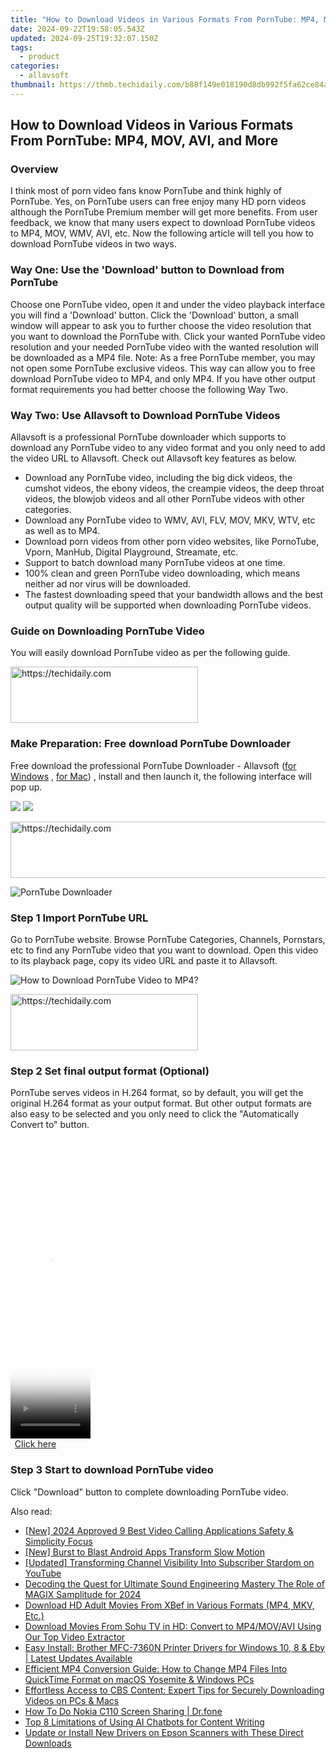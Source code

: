 ```yaml
---
title: "How to Download Videos in Various Formats From PornTube: MP4, MOV, AVI, and More"
date: 2024-09-22T19:58:05.543Z
updated: 2024-09-25T19:32:07.150Z
tags:
  - product
categories:
  - allavsoft
thumbnail: https://thmb.techidaily.com/b88f149e018190d8db992f5fa62ce84a76816eeb035902ad86368ed1da64a17e.jpg
---
```


## How to Download Videos in Various Formats From PornTube: MP4, MOV, AVI, and More

### Overview

I think most of porn video fans know PornTube and think highly of PornTube. Yes, on PornTube users can free enjoy many HD porn videos although the PornTube Premium member will get more benefits. From user feedback, we know that many users expect to download PornTube videos to MP4, MOV, WMV, AVI, etc. Now the following article will tell you how to download PornTube videos in two ways.

### Way One: Use the 'Download' button to Download from PornTube

Choose one PornTube video, open it and under the video playback interface you will find a 'Download' button. Click the 'Download' button, a small window will appear to ask you to further choose the video resolution that you want to download the PornTube with. Click your wanted PornTube video resolution and your needed PornTube video with the wanted resolution will be downloaded as a MP4 file. Note: As a free PornTube member, you may not open some PornTube exclusive videos. This way can allow you to free download PornTube video to MP4, and only MP4\. If you have other output format requirements you had better choose the following Way Two.

### Way Two: Use Allavsoft to Download PornTube Videos

Allavsoft is a professional PornTube downloader which supports to download any PornTube video to any video format and you only need to add the video URL to Allavsoft. Check out Allavsoft key features as below.

* Download any PornTube video, including the big dick videos, the cumshot videos, the ebony videos, the creampie videos, the deep throat videos, the blowjob videos and all other PornTube videos with other categories.
* Download any PornTube video to WMV, AVI, FLV, MOV, MKV, WTV, etc as well as to MP4.
* Download porn videos from other porn video websites, like PornoTube, Vporn, ManHub, Digital Playground, Streamate, etc.
* Support to batch download many PornTube videos at one time.
* 100% clean and green PornTube video downloading, which means neither ad nor virus will be downloaded.
* The fastest downloading speed that your bandwidth allows and the best output quality will be supported when downloading PornTube videos.

### Guide on Downloading PornTube Video

You will easily download PornTube video as per the following guide.

<!-- affiliate ads begin -->
<a href="https://aligracehair.sjv.io/c/5597632/1938693/19272" target="_top" id="1938693">
  <img src="//a.impactradius-go.com/display-ad/19272-1938693" border="0" alt="https://techidaily.com" width="300" height="90"/>
</a>
<img height="0" width="0" src="https://aligracehair.sjv.io/i/5597632/1938693/19272" style="position:absolute;visibility:hidden;" border="0" />
<!-- affiliate ads end -->

### Make Preparation: Free download PornTube Downloader

Free download the professional PornTube Downloader - Allavsoft ([for Windows](https://tools.techidaily.com/allavsoft/products/) , [for Mac](https://tools.techidaily.com/allavsoft/products/)) , install and then launch it, the following interface will pop up.

[![](https://www.allavsoft.com/how-to/../images/how-to/free-download-win.jpg)](https://tools.techidaily.com/allavsoft/products/) [![](https://www.allavsoft.com/how-to/../images/how-to/free-download-mac.jpg)](https://tools.techidaily.com/allavsoft/products/)

<!-- affiliate ads begin -->
<a href="https://aligracehair.sjv.io/c/5597632/1915870/19272" target="_top" id="1915870">
  <img src="//a.impactradius-go.com/display-ad/19272-1915870" border="0" alt="https://techidaily.com" width="728" height="90"/>
</a>
<img height="0" width="0" src="https://aligracehair.sjv.io/i/5597632/1915870/19272" style="position:absolute;visibility:hidden;" border="0" />
<!-- affiliate ads end -->

![PornTube Downloader](https://www.allavsoft.com/how-to/../images/allavsoft/screen-shot-600.jpg)

### Step 1 Import PornTube URL

Go to PornTube website. Browse PornTube Categories, Channels, Pornstars, etc to find any PornTube video that you want to download. Open this video to its playback page, copy its video URL and paste it to Allavsoft.

![How to Download PornTube Video to MP4?](https://www.allavsoft.com/how-to/../images/how-to/download-rtmp-video/download-rtmp-video.jpg)

<!-- affiliate ads begin -->
<a href="https://aligracehair.sjv.io/c/5597632/1959773/19272" target="_top" id="1959773">
  <img src="//a.impactradius-go.com/display-ad/19272-1959773" border="0" alt="https://techidaily.com" width="300" height="90"/>
</a>
<img height="0" width="0" src="https://aligracehair.sjv.io/i/5597632/1959773/19272" style="position:absolute;visibility:hidden;" border="0" />
<!-- affiliate ads end -->

### Step 2 Set final output format (Optional)

PornTube serves videos in H.264 format, so by default, you will get the original H.264 format as your output format. But other output formats are also easy to be selected and you only need to click the "Automatically Convert to" button.

<!-- affiliate ads begin -->
<span id="1977028">
					<video width="128" height="480" style="cursor:pointer"
           poster="//a.impactradius-go.com/display-clicktoplayimage/1977028.png"
           onclick="if(!this.playClicked){this.play();this.setAttribute('controls',true);this.playClicked=true;}">
	   <source src="//a.impactradius-go.com/display-ad/22993-1977028">
	   <img src="//a.impactradius-go.com/display-clicktoplayimage/1977028.png" style="border: none; height: 100%; width: 100%; object-fit: contain">
	</video>
	<div style="width:80px;text-align:center"><a href="javascript:window.open(decodeURIComponent('https%3A%2F%2Fhomestyler.sjv.io%2Fc%2F5597632%2F1977028%2F22993'), '_blank');void(0);">Click here</a></div>
</span>
<img height="0" width="0" src="https://imp.pxf.io/i/5597632/1977028/22993" style="position:absolute;visibility:hidden;" border="0" />
<!-- affiliate ads end -->

### Step 3 Start to download PornTube video

Click "Download" button to complete downloading PornTube video.

<ins class="adsbygoogle"
     style="display:block"
     data-ad-format="autorelaxed"
     data-ad-client="ca-pub-7571918770474297"
     data-ad-slot="1223367746"></ins>

<ins class="adsbygoogle"
     style="display:block"
     data-ad-client="ca-pub-7571918770474297"
     data-ad-slot="8358498916"
     data-ad-format="auto"
     data-full-width-responsive="true"></ins>

<span class="atpl-alsoreadstyle">Also read:</span>
<div><ul>
<li><a href="https://screen-activity-recording.techidaily.com/new-2024-approved-9-best-video-calling-applications-safety-and-simplicity-focus/"><u>[New] 2024 Approved 9 Best Video Calling Applications Safety & Simplicity Focus</u></a></li>
<li><a href="https://extra-hints.techidaily.com/new-burst-to-blast-android-apps-transform-slow-motion/"><u>[New] Burst to Blast Android Apps Transform Slow Motion</u></a></li>
<li><a href="https://facebook-video-footage.techidaily.com/updated-transforming-channel-visibility-into-subscriber-stardom-on-youtube/"><u>[Updated] Transforming Channel Visibility Into Subscriber Stardom on YouTube</u></a></li>
<li><a href="https://sound-tweaking.techidaily.com/decoding-the-quest-for-ultimate-sound-engineering-mastery-the-role-of-magix-samplitude-for-2024/"><u>Decoding the Quest for Ultimate Sound Engineering Mastery The Role of MAGIX Samplitude for 2024</u></a></li>
<li><a href="https://fox-sys.techidaily.com/download-hd-adult-movies-from-xbef-in-various-formats-mp4-mkv-etc/"><u>Download HD Adult Movies From XBef in Various Formats (MP4, MKV, Etc.)</u></a></li>
<li><a href="https://fox-sys.techidaily.com/download-movies-from-sohu-tv-in-hd-convert-to-mp4movavi-using-our-top-video-extractor/"><u>Download Movies From Sohu TV in HD: Convert to MP4/MOV/AVI Using Our Top Video Extractor</u></a></li>
<li><a href="https://hardware-updates.techidaily.com/easy-install-brother-mfc-7360n-printer-drivers-for-windows-10-8-and-eby-latest-updates-available/"><u>Easy Install: Brother MFC-7360N Printer Drivers for Windows 10, 8 & Eby | Latest Updates Available</u></a></li>
<li><a href="https://fox-sys.techidaily.com/efficient-mp4-conversion-guide-how-to-change-mp4-files-into-quicktime-format-on-macos-yosemite-and-windows-pcs/"><u>Efficient MP4 Conversion Guide: How to Change MP4 Files Into QuickTime Format on macOS Yosemite & Windows PCs</u></a></li>
<li><a href="https://fox-sys.techidaily.com/effortless-access-to-cbs-content-expert-tips-for-securely-downloading-videos-on-pcs-and-macs/"><u>Effortless Access to CBS Content: Expert Tips for Securely Downloading Videos on PCs & Macs</u></a></li>
<li><a href="https://screen-mirror.techidaily.com/how-to-do-nokia-c110-screen-sharing-drfone-by-drfone-android/"><u>How To Do Nokia C110 Screen Sharing | Dr.fone</u></a></li>
<li><a href="https://tech-haven.techidaily.com/top-8-limitations-of-using-ai-chatbots-for-content-writing/"><u>Top 8 Limitations of Using AI Chatbots for Content Writing</u></a></li>
<li><a href="https://hardware-help.techidaily.com/update-or-install-new-drivers-on-epson-scanners-with-these-direct-downloads/"><u>Update or Install New Drivers on Epson Scanners with These Direct Downloads</u></a></li>
</ul></div>

